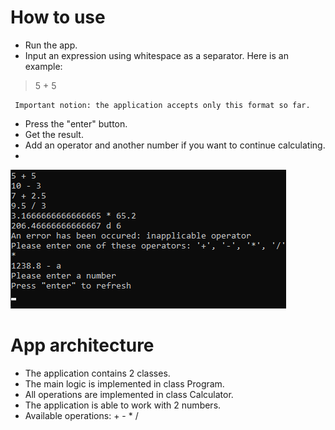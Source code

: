 # How to use
* Run the app.
* Input an expression using whitespace as a separator. Here is an example: 
> 5 + 5

     Important notion: the application accepts only this format so far.
* Press the "enter" button.
* Get the result.
* Add an operator and another number if you want to continue calculating. 
* 
![alt text](https://github.com/moorcore/solbegsoft-console-calculator/blob/master/Console%20Calculator%20-%20Boykin.png)


# App architecture
* The application contains 2 classes.
* The main logic is implemented in class Program.
* All operations are implemented in class Calculator.
* The application is able to work with 2 numbers. 
* Available operations: + - * /


